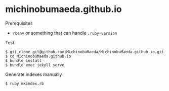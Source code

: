 # michinobumaeda.github.io

Prerequisites

- `rbenv` or something that can handle `.ruby-version`

Test

```
$ git clone git@github.com:MichinobuMaeda/MichinobuMaeda.github.io.git
$ cd MichinobuMaeda.github.io
$ bundle install
$ bundle exec jekyll serve
```

Generate indexes manually

```
$ ruby mkindex.rb 
```
